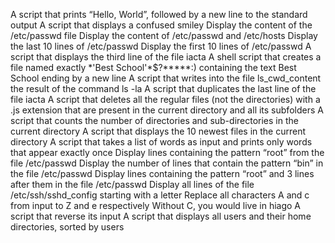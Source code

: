 A script that prints “Hello, World”, followed by a new line to the standard output
A script that displays a confused smiley
Display the content of the /etc/passwd file
Display the content of /etc/passwd and /etc/hosts
Display the last 10 lines of /etc/passwd
Display the first 10 lines of /etc/passwd
A script that displays the third line of the file iacta
A shell script that creates a file named exactly \*\'Best School\'\*$\?\*\*\*\*\*:) containing the text Best School ending by a new line
A script that writes into the file ls_cwd_content the result of the command ls -la
A script that duplicates the last line of the file iacta
A script that deletes all the regular files (not the directories) with a .js extension that are present in the current directory and all its subfolders
A script that counts the number of directories and sub-directories in the current directory
A script that displays the 10 newest files in the current directory
A script that takes a list of words as input and prints only words that appear exactly once
Display lines containing the pattern “root” from the file /etc/passwd
Display the number of lines that contain the pattern “bin” in the file /etc/passwd
Display lines containing the pattern “root” and 3 lines after them in the file /etc/passwd
Display all lines of the file /etc/ssh/sshd_config starting with a letter
Replace all characters A and c from input to Z and e respectively
Without C, you would live in hiago
A script that reverse its input
A script that displays all users and their home directories, sorted by users
